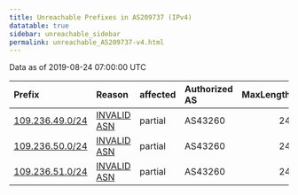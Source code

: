 ```yaml
---
title: Unreachable Prefixes in AS209737 (IPv4)
datatable: true
sidebar: unreachable_sidebar
permalink: unreachable_AS209737-v4.html
---
```


Data as of 2019-08-24 07:00:00 UTC


<div class="datatable-begin"></div>

| Prefix                                                   | Reason                                                                                                  | affected   | Authorized AS   |   MaxLength | Anchor                                         |   unreachable /24s |
|:---------------------------------------------------------|:--------------------------------------------------------------------------------------------------------|:-----------|:----------------|------------:|:-----------------------------------------------|-------------------:|
| [109.236.49.0/24](https://stat.ripe.net/109.236.49.0/24) | [INVALID ASN](https://rpki-validator.ripe.net/announcement-preview?asn=AS209737&prefix=109.236.49.0/24) | partial    | AS43260         |          24 | [RIPE](unreachable_RIPE_NCC_RPKI_Root-v4.html) |                  1 |
| [109.236.50.0/24](https://stat.ripe.net/109.236.50.0/24) | [INVALID ASN](https://rpki-validator.ripe.net/announcement-preview?asn=AS209737&prefix=109.236.50.0/24) | partial    | AS43260         |          24 | [RIPE](unreachable_RIPE_NCC_RPKI_Root-v4.html) |                  1 |
| [109.236.51.0/24](https://stat.ripe.net/109.236.51.0/24) | [INVALID ASN](https://rpki-validator.ripe.net/announcement-preview?asn=AS209737&prefix=109.236.51.0/24) | partial    | AS43260         |          24 | [RIPE](unreachable_RIPE_NCC_RPKI_Root-v4.html) |                  1 |

<div class="datatable-end"></div>
